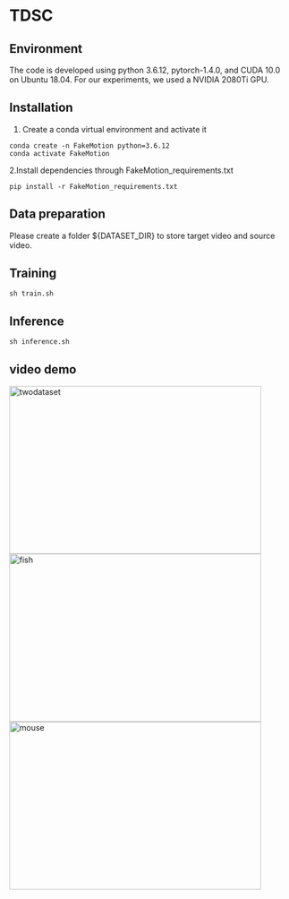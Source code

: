 # TDSC
## Environment
The code is developed using python 3.6.12, pytorch-1.4.0, and CUDA 10.0 on Ubuntu 18.04. For our experiments, we used a NVIDIA 2080Ti GPU.
## Installation
1. Create a conda virtual environment and activate it
```
conda create -n FakeMotion python=3.6.12
conda activate FakeMotion
```  
2.Install dependencies through FakeMotion_requirements.txt

`pip install -r FakeMotion_requirements.txt`

## Data preparation
Please create a folder ${DATASET_DIR} to store target video and source video.

## Training
`sh train.sh`

## Inference
`sh inference.sh`

## video demo
<img src="https://github.com/AAAI22-858/AAAI-858/blob/main/video.gif" width="450" height="300" alt="twodataset"/><br/>
<img src="https://github.com/AAAI22-858/AAAI-858/blob/main/Fish.gif" width="450" height="300" alt="fish"/><br/>
<img src="https://github.com/AAAI22-858/AAAI-858/blob/main/Mouse.gif" width="450" height="300" alt="mouse"/><br/>



